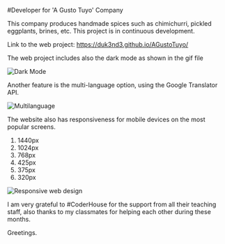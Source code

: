 #Developer for 'A Gusto Tuyo' Company

This company produces handmade spices such as chimichurri, pickled eggplants, brines, etc. This project is in continuous development.

Link to the web project: https://duk3nd3.github.io/AGustoTuyo/

The web project includes also the dark mode as shown in the gif file

![Dark Mode](https://user-images.githubusercontent.com/87254745/133006521-44554307-e34c-4da4-b08e-1daf66e15fff.gif)

Another feature is the multi-language option, using the Google Translator API.

![Multilanguage](https://user-images.githubusercontent.com/87254745/133006620-5017521d-0b0a-49ac-98a1-c1ad00804d85.gif)

The website also has responsiveness for mobile devices on the most popular screens.

1. 1440px
2. 1024px
3. 768px
4. 425px
5. 375px
6. 320px

![Responsive web design](https://user-images.githubusercontent.com/87254745/133006758-46dab97d-9ece-4662-ac48-6026af607064.gif)

I am very grateful to #CoderHouse for the support from all their teaching staff, also thanks to my classmates for helping each other during these months.

Greetings.
